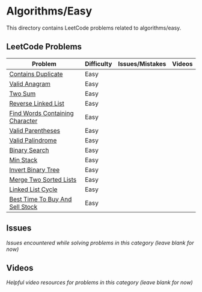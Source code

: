 # Algorithms/Easy

This directory contains LeetCode problems related to algorithms/easy.

## LeetCode Problems

| Problem | Difficulty | Issues/Mistakes | Videos |
|---------|------------|-----------------|--------|
| [Contains Duplicate](https://leetcode.com/problems/contains-duplicate/description/) | Easy | | |
| [Valid Anagram](https://leetcode.com/problems/valid-anagram/description/) | Easy | | |
| [Two Sum](https://leetcode.com/problems/two-sum/) | Easy | | |
| [Reverse Linked List](https://leetcode.com/problems/reverse-linked-list/) | Easy | | |
| [Find Words Containing Character](https://leetcode.com/problems/find-words-containing-character/description/?envType=daily-question) | Easy | | |
| [Valid Parentheses](https://leetcode.com/problems/valid-parentheses/description/) | Easy | | |
| [Valid Palindrome](https://leetcode.com/problems/valid-palindrome/) | Easy | | |
| [Binary Search](https://leetcode.com/problems/binary-search/) | Easy | | |
| [Min Stack](https://leetcode.com/problems/min-stack/) | Easy | | |
| [Invert Binary Tree](https://leetcode.com/problems/invert-binary-tree/description/) | Easy | | |
| [Merge Two Sorted Lists](https://leetcode.com/problems/merge-two-sorted-lists/) | Easy | | |
| [Linked List Cycle](https://leetcode.com/problems/linked-list-cycle/) | Easy | | |
| [Best Time To Buy And Sell Stock](https://leetcode.com/problems/best-time-to-buy-and-sell-stock/) | Easy | | |

## Issues
*Issues encountered while solving problems in this category (leave blank for now)*

## Videos  
*Helpful video resources for problems in this category (leave blank for now)*